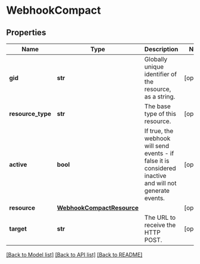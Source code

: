# WebhookCompact

## Properties
Name | Type | Description | Notes
------------ | ------------- | ------------- | -------------
**gid** | **str** | Globally unique identifier of the resource, as a string. | [optional] 
**resource_type** | **str** | The base type of this resource. | [optional] 
**active** | **bool** | If true, the webhook will send events - if false it is considered inactive and will not generate events. | [optional] 
**resource** | [**WebhookCompactResource**](WebhookCompactResource.md) |  | [optional] 
**target** | **str** | The URL to receive the HTTP POST. | [optional] 

[[Back to Model list]](../README.md#documentation-for-models) [[Back to API list]](../README.md#documentation-for-api-endpoints) [[Back to README]](../README.md)

